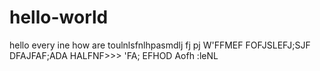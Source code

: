 # hello-world
hello every ine how are toulnlsfnlhpasmdlj fj pj W'FFMEF
FOFJSLEFJ;SJF
DFAJFAF;ADA
HALFNF>>>
'FA; EFHOD Aofh :leNL
